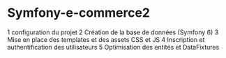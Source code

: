 # Symfony-e-commerce2
1 configuration du projet
2 Création de la base de données (Symfony 6)
3 Mise en place des templates et des assets CSS et JS
4 Inscription et authentification des utilisateurs
5 Optimisation des entités et DataFixtures 
